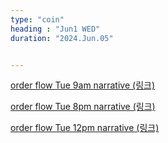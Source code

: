```yaml
---
type: "coin"
heading : "Jun1 WED"
duration: "2024.Jun.05"


---
```

 


[order flow Tue 9am narrative (링크)](/todo/images/order-flow-2024-06-05-9AM.png)

[order flow Tue 8pm narrative (링크)](/todo/images/order-flow-2024-06-05-8PM.png)

[order flow Tue 12pm narrative (링크)](/todo/images/order-flow-2024-06-06-12PM.png)